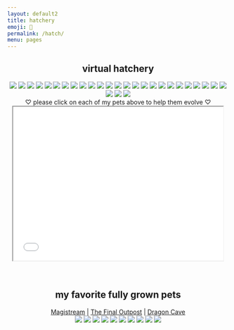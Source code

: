 ```yaml
---
layout: default2
title: hatchery
emoji: 🐣
permalink: /hatch/
menu: pages
---
```

<center>
    <h2>virtual hatchery</h2>
    <div class="hatchery">
        <a target="other" href="http://magistream.com/creature/14213071#page-body"><img src="http://magistream.com/img/14213071.gif"/></a>
        <a target="other" href="http://magistream.com/creature/14212174#page-body"><img src="http://magistream.com/img/14212174.gif"/></a>
        <a target="other" href="http://magistream.com/creature/14211781#page-body"><img src="http://magistream.com/img/14211781.gif"/></a>
        <a target="other" href="http://magistream.com/creature/14211146#page-body"><img src="http://magistream.com/img/14211146.gif"/></a>
        <a target="other" href="http://magistream.com/creature/14210318#page-body"><img src="http://magistream.com/img/14210318.gif"/></a>
        <a target="other" href="http://magistream.com/creature/14210159#page-body"><img src="http://magistream.com/img/14210159.gif"/></a>
        <a target="other" href="http://magistream.com/creature/14208735#page-body"><img src="http://magistream.com/img/14208735.gif"/></a>
        <a target="other" href="http://magistream.com/creature/14208882#page-body"><img src="http://magistream.com/img/14208882.gif"/></a>
        <a target="other" href="http://magistream.com/creature/14208889#page-body"><img src="http://magistream.com/img/14208889.gif"/></a>
        <a target="other" href="http://magistream.com/creature/14207269#page-body"><img src="http://magistream.com/img/14207269.gif"/></a>
        <a target="other" href="http://magistream.com/creature/14207190#page-body"><img src="http://magistream.com/img/14207190.gif"/></a>
        <a target="other" href='https://finaloutpost.net/view/5XWWw#main'><img src='https://finaloutpost.net/s/5XWWw1.png'></a>
        <a target="other" href='https://finaloutpost.net/view/BIXXJ#main'><img src='https://finaloutpost.net/s/BIXXJ1.png'></a>
        <a target="other" href='https://finaloutpost.net/view/qofRS#main'><img src='https://finaloutpost.net/s/qofRS1.png'></a>
        <a target="other" href='https://finaloutpost.net/view/4jVVd#main'><img src='https://finaloutpost.net/s/4jVVd1.png'></a>
        <a target="other" href='https://finaloutpost.net/view/VCf02#main'><img src='https://finaloutpost.net/s/VCf021.png'></a>
        <a target="other" href='https://finaloutpost.net/view/quwqR#main'><img src='https://finaloutpost.net/s/quwqR1.png'></a>
        <a target="other" href='https://finaloutpost.net/view/4WadT#main'><img src='https://finaloutpost.net/s/4WadT1.png'></a>
        <a target="other" href='https://finaloutpost.net/view/picJj#main'><img src='https://finaloutpost.net/s/picJj1.png'></a>
        <a target="other" href='https://finaloutpost.net/view/x7x4Y#main'><img src='https://finaloutpost.net/s/x7x4Y1.png'></a>
        <a target="other" href="https://dragcave.net/view/5r7s2#middle"><img src="https://dragcave.net/image/5r7s2.gif" style="border-width:0"/></a>
        <a target="other" href="https://dragcave.net/view/K9A7I#middle"><img src="https://dragcave.net/image/K9A7I.gif" style="border-width:0"/></a>
        <a target="other" href="https://dragcave.net/view/5bqHp#middle"><img src="https://dragcave.net/image/5bqHp.gif" style="border-width:0"/></a>
        <a target="other" href="https://dragcave.net/view/PCf1e#middle"><img src="https://dragcave.net/image/PCf1e.gif" style="border-width:0"/></a>
        <a target="other" href="https://dragcave.net/view/75Wgj#middle"><img src="https://dragcave.net/image/75Wgj.gif" style="border-width:0"/></a>
        <a target="other" href="https://dragcave.net/view/O7BTd#middle"><img src="https://dragcave.net/image/O7BTd.gif" style="border-width:0"/></a>
        <a target="other" href="https://dragcave.net/view/UMWzV#middle"><img src="https://dragcave.net/image/UMWzV.gif" style="border-width:0"/></a>
        <a target="other" href="https://dragcave.net/view/21xVO#middle"><img src="https://dragcave.net/image/21xVO.gif" style="border-width:0"/></a>
        <div class="hatchery-status">
            ♡ please click on each of my pets above to help them evolve ♡
        </div>
        <iframe src="/hatchable.txt" name="other" width="95%" height="350px"></iframe>
    </div>
    <script>
        let isIframeLoadSet = false;
        document.querySelectorAll('a[target="other"]').forEach(el => {
            el.onclick = () => {
                document.querySelector('.hatchery-status').innerText = "loading...";
                if (!isIframeLoadSet) {
                    isIframeLoadSet = true;
                    document.getElementsByName("other")[0].onload = () => {
                        document.querySelector('.hatchery-status').innerText = "thank you!";
                    }
                }
            };
        });
    </script>
    <br>
    <br>
    <h2>my favorite fully grown pets</h2>
        <a target="_blank" href="https://magistream.com/user/lostletters/Completed">Magistream</a> | <a target="_blank" href="https://finaloutpost.net/visit/lostletters/37592">The Final Outpost</a> | <a target="_blank" href="https://dragcave.net/user/lostletters">Dragon Cave</a>
        <br>
        <a target="other" href='https://finaloutpost.net/view/ohzHb#main'><img src='https://finaloutpost.net/s/ohzHb1.png'></a>
        <a target="other" href="http://magistream.com/creature/14201225#page-body"><img src="http://magistream.com/img/14201225.gif"/></a>
        <a target="other" href='https://finaloutpost.net/view/6tZ5z#main'><img src='https://finaloutpost.net/s/6tZ5z3.png'></a>
        <a target="other" href="http://magistream.com/creature/14199388#page-body"><img src="http://magistream.com/img/14199388.gif"/></a>
        <a target="other" href="http://magistream.com/creature/14201186#page-body"><img src="http://magistream.com/img/14201186.gif"/></a>
        <a target="other" href="http://magistream.com/creature/14202306#page-body"><img src="http://magistream.com/img/14202306.gif"/></a>
        <a target="other" href='https://dragcave.net/view/1YQ5c#middle'><img src='https://dragcave.net/image/1YQ5c.gif' style='border-width: 0' /></a>
        <a target="other" href='https://dragcave.net/view/374HG#middle'><img src='https://dragcave.net/image/374HG.gif' style='border-width: 0' /></a>
        <a target="other" href="http://magistream.com/creature/14202717#page-body"><img src="http://magistream.com/img/14202717.gif"/></a>
        <a target="other" href="http://magistream.com/creature/14203656#page-body"><img src="http://magistream.com/img/14203656.gif"/></a>
</center>